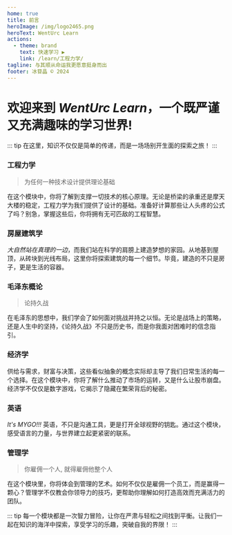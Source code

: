 ```yaml
---
home: true
title: 前言
heroImage: /img/logo2465.png
heroText: WentUrc Learn
actions:
  - theme: brand
    text: 快速学习 ▶
    link: /learn/工程力学/
tagline: 与其顺从命运我更愿意挺身而出
footer: 冰苷晶 © 2024
---
```




# 欢迎来到 *WentUrc Learn*，一个既严谨又充满趣味的学习世界!

::: tip
 在这里，知识不仅仅是简单的传递，而是一场场别开生面的探索之旅！
:::
### __工程力学__
>为任何一种技术设计提供理论基础

在这个模块中，你将了解到支撑一切技术的核心原理。无论是桥梁的承重还是摩天大楼的稳定，工程力学为我们提供了设计的基础。准备好计算那些让人头疼的公式了吗？别急，掌握这些后，你将拥有无可匹敌的工程智慧。

### __房屋建筑学__

_大自然站在真理的一边_，而我们站在科学的肩膀上建造梦想的家园。从地基到屋顶，从砖块到光线布局，这里你将探索建筑的每一个细节。毕竟，建造的不只是房子，更是生活的容器。

### __毛泽东概论__
>论持久战

在毛泽东的思想中，我们学会了如何面对挑战并持之以恒。无论是战场上的策略，还是人生中的坚持，《论持久战》不只是历史书，而是你我面对困难时的信念指引。

### __经济学__

供给与需求，财富与决策，这些看似抽象的概念实际却主导了我们日常生活的每一个选择。在这个模块中，你将了解什么推动了市场的运转，又是什么让股市崩盘。经济学不仅仅是数字游戏，它揭示了隐藏在繁荣背后的秘密。

### __英语__

*It's MYGO!!!* 英语，不只是沟通工具，更是打开全球视野的钥匙。通过这个模块，感受语言的力量，与世界建立起更紧密的联系。

### __管理学__
>你雇佣一个人, 就得雇佣他整个人

在这个模块里，你将体会到管理的艺术。如何不仅仅是雇佣一个员工，而是赢得一颗心？管理学不仅教会你领导力的技巧，更帮助你理解如何打造高效而充满活力的团队。

::: tip
每一个模块都是一次智力冒险，让你在严肃与轻松之间找到平衡。让我们一起在知识的海洋中探索，享受学习的乐趣，突破自我的界限！
:::

